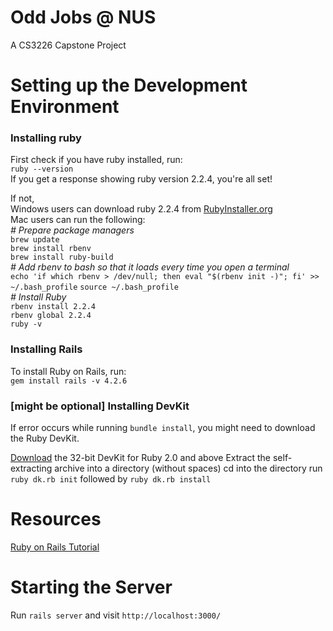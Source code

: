 # Odd Jobs @ NUS

A CS3226 Capstone Project

# Setting up the Development Environment

### Installing ruby
First check if you have ruby installed, run:  
`ruby --version`  
If you get a response showing ruby version 2.2.4, you're all set!

If not,  
Windows users can download ruby 2.2.4 from [RubyInstaller.org][ruby_installer]  
Mac users can run the following:  
*\# Prepare package managers*  
`brew update`  
`brew install rbenv`  
`brew install ruby-build`  
*\# Add rbenv to bash so that it loads every time you open a terminal*  
`echo 'if which rbenv > /dev/null; then eval "$(rbenv init -)"; fi' >> ~/.bash_profile`
`source ~/.bash_profile`  
*\# Install Ruby*  
`rbenv install 2.2.4`  
`rbenv global 2.2.4`  
`ruby -v`

[ruby_installer]: http://rubyinstaller.org/downloads/

### Installing Rails
To install Ruby on Rails, run:  
`gem install rails -v 4.2.6`

### \[might be optional] Installing DevKit
If error occurs while running `bundle install`, you might need to download the Ruby DevKit.

[Download][dl] the 32-bit DevKit for Ruby 2.0 and above
Extract the self-extracting archive into a directory (without spaces)
cd into the directory
run `ruby dk.rb init` followed by `ruby dk.rb install`

[dl]: http://rubyinstaller.org/downloads/

# Resources
[Ruby on Rails Tutorial][rails_tut]

[rails_tut]: https://www.railstutorial.org/book

# Starting the Server
Run `rails server` and visit `http://localhost:3000/`
